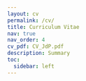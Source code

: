 ```yaml
---
layout: cv
permalink: /cv/
title: Curriculum Vitae
nav: true
nav_order: 4
cv_pdf: CV_JdP.pdf
description: Summary
toc:
  sidebar: left
---
```

